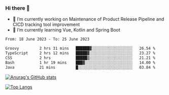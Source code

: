 ### Hi there 👋

- 🔭 I’m currently working on Maintenance of Product Release Pipeline and CICD tracking tool improvement
- 🌱 I’m currently learning Vue, Kotlin and Spring Boot

<!--START_SECTION:waka-->

```txt
From: 18 June 2023 - To: 25 June 2023

Groovy         2 hrs 31 mins   ██████▓░░░░░░░░░░░░░░░░░░   26.54 %
TypeScript     2 hrs 12 mins   █████▓░░░░░░░░░░░░░░░░░░░   23.27 %
CSS            2 hrs           █████▒░░░░░░░░░░░░░░░░░░░   21.21 %
Bash           1 hr 19 mins    ███▓░░░░░░░░░░░░░░░░░░░░░   14.00 %
Java           21 mins         █░░░░░░░░░░░░░░░░░░░░░░░░   03.84 %
```

<!--END_SECTION:waka-->

[![Anurag's GitHub stats](https://github-readme-stats.vercel.app/api?username=yunhao981&show_icons=true&theme=solarized-dark)](https://github.com/anuraghazra/github-readme-stats)

[![Top Langs](https://github-readme-stats.vercel.app/api/top-langs/?username=yunhao981&theme=solarized-dark&layout=compact)](https://github.com/anuraghazra/github-readme-stats)

<!--
**yunhao981/yunhao981** is a ✨ _special_ ✨ repository because its `README.md` (this file) appears on your GitHub profile.

Here are some ideas to get you started:

- 🔭 I’m currently working on Maintenance of Release Pipeline and CICD tracking tool improvement
- 🌱 I’m currently learning Vue, Kotlin and Spring Boot
- 👯 I’m looking to collaborate on ...
- 🤔 I’m looking for help with ...
- 💬 Ask me about ...
- 📫 How to reach me: ...
- 😄 Pronouns: ...
- ⚡ Fun fact: ...
-->


